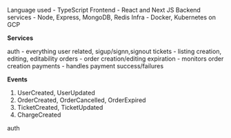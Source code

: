 Language used - TypeScript
Frontend - React and Next JS
Backend services - Node, Express, MongoDB, Redis
Infra - Docker, Kubernetes on GCP

**Services**

auth - everything user related, sigup/signn,signout
tickets - listing creation, editing, editability
orders - order creation/editing
expiration - monitors order creation
payments - handles payment success/failures

**Events**

1. UserCreated, UserUpdated
2. OrderCreated, OrderCancelled, OrderExpired
3. TicketCreated, TicketUpdated
4. ChargeCreated

auth
